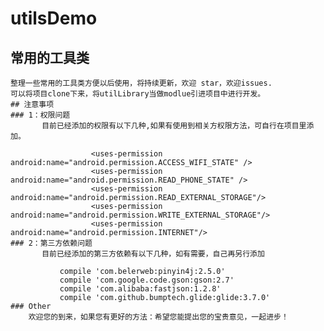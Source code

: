 # utilsDemo
## 常用的工具类
    整理一些常用的工具类方便以后使用，将持续更新，欢迎 star，欢迎issues.
    可以将项目clone下来，将utilLibrary当做modlue引进项目中进行开发。
    ## 注意事项
    ### 1：权限问题
           目前已经添加的权限有以下几种,如果有使用到相关方权限方法，可自行在项目里添加。

                      <uses-permission android:name="android.permission.ACCESS_WIFI_STATE" />
                      <uses-permission android:name="android.permission.READ_PHONE_STATE" />
                      <uses-permission android:name="android.permission.READ_EXTERNAL_STORAGE"/>
                      <uses-permission android:name="android.permission.WRITE_EXTERNAL_STORAGE"/>
                      <uses-permission android:name="android.permission.INTERNET"/>
    ### 2：第三方依赖问题
           目前已经添加的第三方依赖有以下几种，如有需要，自己再另行添加

               compile 'com.belerweb:pinyin4j:2.5.0'
               compile 'com.google.code.gson:gson:2.7'
               compile 'com.alibaba:fastjson:1.2.8'
               compile 'com.github.bumptech.glide:glide:3.7.0'
    ### Other
        欢迎您的到来，如果您有更好的方法：希望您能提出您的宝贵意见，一起进步！